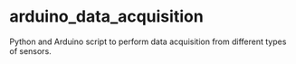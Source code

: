 # arduino_data_acquisition
Python and Arduino script to perform data acquisition from different types of sensors.
